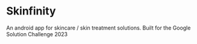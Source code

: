 # Skinfinity
An android app for skincare / skin treatment solutions. Built for the Google Solution Challenge 2023

